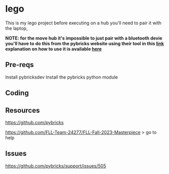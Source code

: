 # lego
This is my lego project
before executing on a hub you'll need to pair it with the laptop, 

**NOTE: for the move hub it's impossible to just pair with a bluetooth devie you'll have to do this from the pybricks website using their tool in this [link](https://code.pybricks.com/) explanation on how to use it is available [here](https://pybricks.com/learn/getting-started/pybricks-environment/)**


Pre-reqs
---------------------------
Install pybricksdev
Install the pybricks python module


Coding 
---------------------------



Resources
---------------------------
https://github.com/pybricks

https://github.com/FLL-Team-24277/FLL-Fall-2023-Masterpiece   > go to help



Issues
---------------------------

https://github.com/pybricks/support/issues/505
